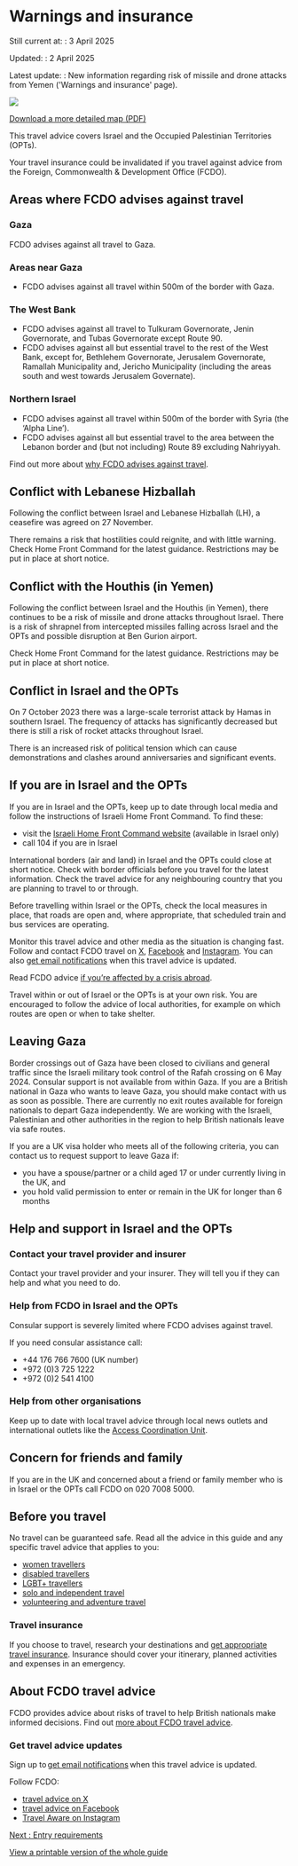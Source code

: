 # Warnings and insurance

Still current at:
:   3 April 2025

Updated:
:   2 April 2025

Latest update:
:   New information regarding risk of missile and drone attacks from Yemen ('Warnings and insurance' page).

![](https://assets.publishing.service.gov.uk/media/675c220eb745d5f7a053eefc/FCDO__TA__022_-_Israel_Travel_Advice_Ed19__WEB_.jpg)


[Download a more detailed map (PDF)](https://assets.publishing.service.gov.uk/media/675c220e239b9237f0915355/FCDO__TA__022_-_Israel_Travel_Advice_Ed19.pdf)

This travel advice covers Israel and the Occupied Palestinian Territories (OPTs).

Your travel insurance could be invalidated if you travel against advice from the Foreign, Commonwealth & Development Office (FCDO).

## Areas where FCDO advises against travel

### Gaza

FCDO advises against all travel to Gaza.

### Areas near Gaza

* FCDO advises against all travel within 500m of the border with Gaza.

### The West Bank

* FCDO advises against all travel to Tulkuram Governorate, Jenin Governorate, and Tubas Governorate except Route 90.
* FCDO advises against all but essential travel to the rest of the West Bank, except for, Bethlehem Governorate, Jerusalem Governorate, Ramallah Municipality and, Jericho Municipality (including the areas south and west towards Jerusalem Governate).

### Northern Israel

* FCDO advises against all travel within 500m of the border with Syria (the ‘Alpha Line’).
* FCDO advises against all but essential travel to the area between the Lebanon border and (but not including) Route 89 excluding Nahriyyah.

Find out more about [why FCDO advises against travel](/foreign-travel-advice/israel/regional-risks).

## Conflict with Lebanese Hizballah

Following the conflict between Israel and Lebanese Hizballah (LH), a ceasefire was agreed on 27 November.

There remains a risk that hostilities could reignite, and with little warning. Check Home Front Command for the latest guidance. Restrictions may be put in place at short notice.

## Conflict with the Houthis (in Yemen)

Following the conflict between Israel and the Houthis (in Yemen), there continues to be a risk of missile and drone attacks throughout Israel. There is a risk of shrapnel from intercepted missiles falling across Israel and the OPTs and possible disruption at Ben Gurion airport.

Check Home Front Command for the latest guidance. Restrictions may be put in place at short notice.

## Conflict in Israel and the OPTs

On 7 October 2023 there was a large-scale terrorist attack by Hamas in southern Israel. The frequency of attacks has significantly decreased but there is still a risk of rocket attacks throughout Israel.

There is an increased risk of political tension which can cause demonstrations and clashes around anniversaries and significant events.

## If you are in Israel and the OPTs

If you are in Israel and the OPTs, keep up to date through local media and follow the instructions of Israeli Home Front Command. To find these:

* visit the [Israeli Home Front Command website](http://www.oref.org.il/en) (available in Israel only)
* call 104 if you are in Israel

International borders (air and land) in Israel and the OPTs could close at short notice. Check with border officials before you travel for the latest information. Check the travel advice for any neighbouring country that you are planning to travel to or through.

Before travelling within Israel or the OPTs, check the local measures in place, that roads are open and, where appropriate, that scheduled train and bus services are operating.

Monitor this travel advice and other media as the situation is changing fast. Follow and contact FCDO travel on [X](https://twitter.com/fcdotravelgovuk), [Facebook](https://www.facebook.com/fcdotravel) and [Instagram](https://www.instagram.com/travelaware/). You can also [get email notifications](https://www.gov.uk/foreign-travel-advice/israel/email-signup) when this travel advice is updated.

Read FCDO advice [if you’re affected by a crisis abroad](https://www.gov.uk/guidance/how-to-deal-with-a-crisis-overseas).

Travel within or out of Israel or the OPTs is at your own risk. You are encouraged to follow the advice of local authorities, for example on which routes are open or when to take shelter.

## Leaving Gaza

Border crossings out of Gaza have been closed to civilians and general traffic since the Israeli military took control of the Rafah crossing on 6 May 2024. Consular support is not available from within Gaza. If you are a British national in Gaza who wants to leave Gaza, you should make contact with us as soon as possible. There are currently no exit routes available for foreign nationals to depart Gaza independently. We are working with the Israeli, Palestinian and other authorities in the region to help British nationals leave via safe routes.

If you are a UK visa holder who meets all of the following criteria, you can contact us to request support to leave Gaza if:

* you have a spouse/partner or a child aged 17 or under currently living in the UK, and
* you hold valid permission to enter or remain in the UK for longer than 6 months

## Help and support in Israel and the OPTs

### Contact your travel provider and insurer

Contact your travel provider and your insurer. They will tell you if they can help and what you need to do.

### Help from FCDO in Israel and the OPTs

Consular support is severely limited where FCDO advises against travel.

If you need consular assistance call:

* +44 176 766 7600 (UK number)
* +972 (0)3 725 1222
* +972 (0)2 541 4100

### Help from other organisations

Keep up to date with local travel advice through local news outlets and international outlets like the [Access Coordination Unit](http://www.accesscoordination.org/).

## Concern for friends and family

If you are in the UK and concerned about a friend or family member who is in Israel or the OPTs call FCDO on 020 7008 5000.

## Before you travel

No travel can be guaranteed safe. Read all the advice in this guide and any specific travel advice that applies to you:

* [women travellers](https://www.gov.uk/guidance/advice-for-women-travelling-abroad)
* [disabled travellers](https://www.gov.uk/government/publications/disabled-travellers)
* [LGBT+ travellers](https://www.gov.uk/guidance/lesbian-gay-bisexual-and-transgender-foreign-travel-advice)
* [solo and independent travel](https://www.gov.uk/guidance/solo-and-independent-travel)
* [volunteering and adventure travel](https://www.gov.uk/guidance/safer-adventure-travel-and-volunteering-overseas)

### Travel insurance

If you choose to travel, research your destinations and [get appropriate travel insurance](https://www.gov.uk/guidance/foreign-travel-insurance). Insurance should cover your itinerary, planned activities and expenses in an emergency.

## About FCDO travel advice

FCDO provides advice about risks of travel to help British nationals make informed decisions. Find out [more about FCDO travel advice](https://www.gov.uk/guidance/about-foreign-commonwealth-development-office-travel-advice).

### Get travel advice updates

Sign up to [get email notifications](https://www.gov.uk/foreign-travel-advice/israel/email-signup) when this travel advice is updated.

Follow FCDO:

* [travel advice on X](https://x.com/fcdotravelgovuk)
* [travel advice on Facebook](https://www.facebook.com/FCDOTravel/)
* [Travel Aware on Instagram](https://www.instagram.com/accounts/login/?next=https%3A%2F%2Fwww.instagram.com%2Ftravelaware%2F&is_from_rle)

[Next
:
Entry requirements](/foreign-travel-advice/israel/entry-requirements)

[View a printable version of the whole guide](/foreign-travel-advice/israel/print)